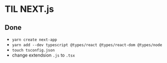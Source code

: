 # TIL NEXT.js

## Done

- `yarn create next-app`
- `yarn add --dev typescript @types/react @types/react-dom @types/node`
- `touch tsconfig.json`
- change extendsion `.js` to `.tsx`
